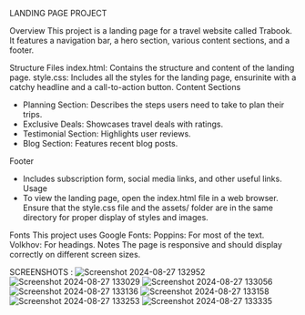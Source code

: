 LANDING PAGE PROJECT

Overview
This project is a landing page for a travel website called Trabook. It features a navigation bar, a hero section, various content sections, and a footer.

Structure
Files
 index.html:
Contains the structure and content of the landing page.
 style.css: Includes all the styles for the landing page, ensurinite with a catchy headline and a call-to-action button.
Content Sections

* Planning Section: Describes the steps users need to take to plan their trips.
* Exclusive Deals: Showcases travel deals with ratings.
* Testimonial Section: Highlights user reviews.
* Blog Section: Features recent blog posts.

Footer

* Includes subscription form, social media links, and other useful links.
Usage
* To view the landing page, open the index.html file in a web browser. Ensure that the style.css file and the assets/ folder are in the same directory for proper display of styles and images.

Fonts
 This project uses Google Fonts:
 Poppins: For most of the text.
Volkhov: For headings.
Notes
The page is responsive and should display correctly on different screen sizes.

SCREENSHOTS :
![Screenshot 2024-08-27 132952](https://github.com/user-attachments/assets/99e0e603-8fd4-45d9-855f-062962ec8294)
![Screenshot 2024-08-27 133029](https://github.com/user-attachments/assets/353ddd57-a6f4-4366-8e85-814ea66ac642)
![Screenshot 2024-08-27 133056](https://github.com/user-attachments/assets/dea1bb45-0d4d-4f7e-9367-cf574b872dbb)
![Screenshot 2024-08-27 133136](https://github.com/user-attachments/assets/7b6be067-3f8d-4869-b1a6-81e9b3e0a8cb)
![Screenshot 2024-08-27 133158](https://github.com/user-attachments/assets/c71cd4a4-59ec-403b-9860-efbb2ca577af)
![Screenshot 2024-08-27 133253](https://github.com/user-attachments/assets/52db2b03-a9c8-4d67-aeff-c71a981baf52)
![Screenshot 2024-08-27 133335](https://github.com/user-attachments/assets/045a0174-e1c4-4550-ae9d-5405615ac054)
